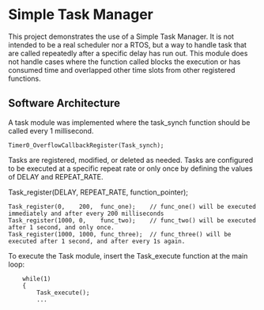 # Simple Task Manager

This project demonstrates the use of a Simple Task Manager. It is not intended to be a real scheduler nor a RTOS,
but a way to handle task that are called repeatedly after a specific delay has run out. 
This module does not handle cases where the function called blocks the execution or has consumed time and overlapped
other time slots from other registered functions.

## Software Architecture
A task module was implemented where the task_synch function should be called every 1 millisecond.

```
Timer0_OverflowCallbackRegister(Task_synch);
```

Tasks are registered, modified, or deleted as needed. Tasks are configured to be executed at a specific repeat rate or only once
by defining the values of DELAY and REPEAT_RATE. 

Task_register(DELAY, REPEAT_RATE, function_pointer);

```
Task_register(0,    200,  func_one);    // func_one() will be executed immediately and after every 200 milliseconds
Task_register(1000, 0,    func_two);    // func_two() will be executed after 1 second, and only once.
Task_register(1000, 1000, func_three);  // func_three() will be executed after 1 second, and after every 1s again.
```

To execute the Task module, insert the Task_execute function at the main loop:

```
    while(1)
    {
        Task_execute();
        ...
```

